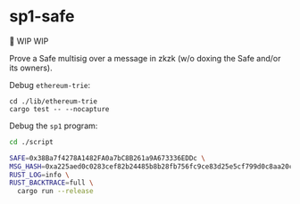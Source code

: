 # sp1-safe
🚧 WIP WIP

Prove a Safe multisig over a message in zkzk (w/o doxing the Safe and/or its owners).

Debug `ethereum-trie`:

```
cd ./lib/ethereum-trie
cargo test -- --nocapture
```

Debug the `sp1` program:

```sh
cd ./script

SAFE=0x38Ba7f4278A1482FA0a7bC8B261a9A673336EDDc \
MSG_HASH=0xa225aed0c0283cef82b24485b8b28fb756fc9ce83d25e5cf799d0c8aa20ce6b7 \
RUST_LOG=info \
RUST_BACKTRACE=full \
  cargo run --release
```